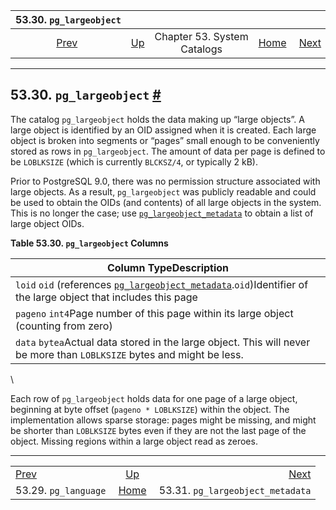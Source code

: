 

|                 53.30. `pg_largeobject`                |                                                   |                             |                                                       |                                                                                |
| :----------------------------------------------------: | :------------------------------------------------ | :-------------------------: | ----------------------------------------------------: | -----------------------------------------------------------------------------: |
| [Prev](catalog-pg-language.html "53.29. pg_language")  | [Up](catalogs.html "Chapter 53. System Catalogs") | Chapter 53. System Catalogs | [Home](index.html "PostgreSQL 17devel Documentation") |  [Next](catalog-pg-largeobject-metadata.html "53.31. pg_largeobject_metadata") |

***

## 53.30. `pg_largeobject` [#](#CATALOG-PG-LARGEOBJECT)

The catalog `pg_largeobject` holds the data making up “large objects”. A large object is identified by an OID assigned when it is created. Each large object is broken into segments or “pages” small enough to be conveniently stored as rows in `pg_largeobject`. The amount of data per page is defined to be `LOBLKSIZE` (which is currently `BLCKSZ/4`, or typically 2 kB).

Prior to PostgreSQL 9.0, there was no permission structure associated with large objects. As a result, `pg_largeobject` was publicly readable and could be used to obtain the OIDs (and contents) of all large objects in the system. This is no longer the case; use [`pg_largeobject_metadata`](catalog-pg-largeobject-metadata.html "53.31. pg_largeobject_metadata") to obtain a list of large object OIDs.

**Table 53.30. `pg_largeobject` Columns**

| Column TypeDescription                                                                                                                                                                   |
| ---------------------------------------------------------------------------------------------------------------------------------------------------------------------------------------- |
| `loid` `oid` (references [`pg_largeobject_metadata`](catalog-pg-largeobject-metadata.html "53.31. pg_largeobject_metadata").`oid`)Identifier of the large object that includes this page |
| `pageno` `int4`Page number of this page within its large object (counting from zero)                                                                                                     |
| `data` `bytea`Actual data stored in the large object. This will never be more than `LOBLKSIZE` bytes and might be less.                                                                  |

\

Each row of `pg_largeobject` holds data for one page of a large object, beginning at byte offset (`pageno * LOBLKSIZE`) within the object. The implementation allows sparse storage: pages might be missing, and might be shorter than `LOBLKSIZE` bytes even if they are not the last page of the object. Missing regions within a large object read as zeroes.

***

|                                                        |                                                       |                                                                                |
| :----------------------------------------------------- | :---------------------------------------------------: | -----------------------------------------------------------------------------: |
| [Prev](catalog-pg-language.html "53.29. pg_language")  |   [Up](catalogs.html "Chapter 53. System Catalogs")   |  [Next](catalog-pg-largeobject-metadata.html "53.31. pg_largeobject_metadata") |
| 53.29. `pg_language`                                   | [Home](index.html "PostgreSQL 17devel Documentation") |                                               53.31. `pg_largeobject_metadata` |
